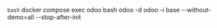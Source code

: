 
```bash```
    docker compose exec odoo bash
    odoo -d odoo -i base --without-demo=all --stop-after-init
````
